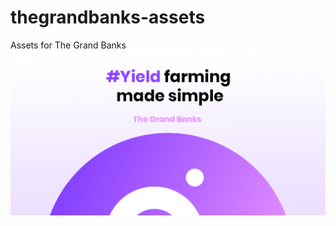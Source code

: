 # thegrandbanks-assets
Assets for The Grand Banks
![banner](https://raw.githubusercontent.com/narwhalswap/thegrandbanks-assets/main/banner.png)
